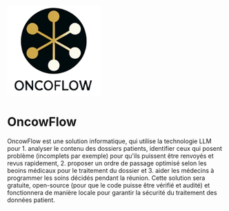 ![alt text](https://github.com/darkradish/oncoAIflow/blob/main/images/image.png?raw=true)

# OncowFlow

OncowFlow est une solution informatique, qui utilise la technologie LLM pour 1. analyser le contenu des dossiers patients, identifier ceux qui posent problème (incomplets par exemple) pour qu'ils puissent être renvoyés et revus rapidement, 2. proposer un ordre de passage optimisé selon les beoins médicaux pour le traitement du dossier et 3. aider les médecins à programmer les soins décidés pendant la réunion. Cette solution sera gratuite, open-source (pour que le code puisse être vérifié et audité) et fonctionnera de manière locale pour garantir la sécurité du traitement des données patient.